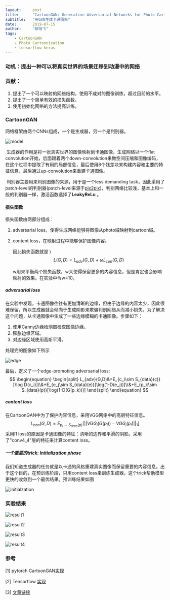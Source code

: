 ```yaml
---
layout:     post
title:      "CartoonGAN: Generative Adversarial Networks for Photo Cartoonization"
subtitle:   "用GAN生成卡通图象"
date:       2019-07-15
author:     "柳阳飞"
tags:
    - CartoonGAN
    - Photo Cartoonization
    - tensorflow keras
---
```

### 动机：提出一种可以将真实世界的场景迁移到动漫中的网络

### 贡献：

1. 提出了一个可以映射的网络结构，使用不成对的图像训练，超过目前的水平。
2. 提出了一个简单有效的损失函数。
3. 使用初始化网络的方法提高训练。

### CartoonGAN

网络框架由两个CNNs组成，一个是生成器，另一个是判别器。

![model](E:\blogs\xidian-liuyangfei.github.io\img\20190715\model.png)

​	生成器的作用是将一张真实世界的图像映射到卡通图像，生成网络以一个flat convolution开始，后面跟着两个down-convolution来做空间压缩和图像编码，在这个过程中提取了有用的局部信息，最后使用8个残差块来构建内容和主要的特征信息，最后通过up-convolution来重建卡通图像。

​	判别器主要用来判别图像的来源，用于是一个less demanding task，因此采用了patch-level的判别器(patch-level来源于[pix2pix](https://arxiv.org/pdf/1611.07004v1.pdf))，判别网络比较浅，基本上和一般的判别器一样，激活函数选择了**LeakyReLu** 。

#### 损失函数

损失函数由两部分组成：

1. adversarial loss，使得生成网络能够将图像从photo域映射到cartoon域。

2. content loss，在映射过程中能够保护图像内容。

   因此损失函数就是 \\
   $$
   L(G,D) = L_{adv}(G, D) + \omega L_{con}(G,D)
   $$
   

   w用来平衡两个损失函数，w大使得保留更多的内容信息，但是肯定也会影响映射的效果。在实验中令w=10。

##### adversarial loss

在实验中发现，卡通图像往往有更加清晰的边缘，但由于边缘的内容太少，因此很难保留，所以生成器就会倾向于生成阴影来欺骗判别网络从而减小损失。为了解决这个问题，从卡通图像中生成了一些边缘模糊的卡通图像。步骤如下：

1. 使用Canny边缘检测器检查图像边缘。
2. 膨胀边缘区域。
3. 对边缘区域使用高斯平滑。

处理完的图像如下所示

![edge](E:\blogs\xidian-liuyangfei.github.io\img\20190715\edge.png)

最后，定义了一个edge-promoting adversarial loss:
$$
\begin{equation}
\begin{split}
L_{adv}(G,D)&=E_{c_i\sim S_{data}(c)}[\log D(c_i)]\\&+E_{e_j\sim S_{data}(e)}[\log(1-D(e_j))]\\&+E_{p_k\sim S_{data}(p)}[\log(1-D(G(p_k)))]
\end{split}
\end{equation}
$$

##### content loss

在CartoonGAN中为了保护内容信息，采用VGG网络中的高层特征信息。
$$
L_{con}(G,D)=E_{p_i\sim S_{data}(p)}[||VGG_l(G(p_i))-VGG_l(p_i)||_1]
$$
采用l1 loss的原因是卡通图像的特征：清晰的边界和平滑的阴影。采用了"conv4_4"层的特征来计算content loss。

##### 一个重要的trick: Initialization phase

我们知道生成器的任务就是以卡通的风格重建真实图像而保留重要的内容信息。出于这个目的，在预训练阶段，只用content loss来训练生成器。这个trick帮助模型更快的收敛到一个最优结果。预训练结果如图

![initialzation](E:\blogs\xidian-liuyangfei.github.io\img\20190715\intialization.png)

### 实验结果

![result1](E:\blogs\xidian-liuyangfei.github.io\img\20190715\result1.png)

![result2](E:\blogs\xidian-liuyangfei.github.io\img\20190715\result2.png)

![result3](E:\blogs\xidian-liuyangfei.github.io\img\20190715\result3.png)

![result4](E:\blogs\xidian-liuyangfei.github.io\img\20190715\result4.png)

### 参考

[1] pytorch CartoonGAN[实现](https://github.com/znxlwm/pytorch-CartoonGAN)

[2] Tensorflow [实现](https://github.com/taki0112/CartoonGAN-Tensorflow)

[3] [文章链接](http://openaccess.thecvf.com/content_cvpr_2018/papers/Chen_CartoonGAN_Generative_Adversarial_CVPR_2018_paper.pdf)

